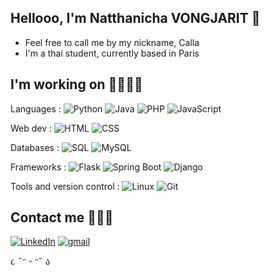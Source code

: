 ## Hellooo, I'm Natthanicha VONGJARIT 🎀

- Feel free to call me by my nickname, Calla
- I'm a thai student, currently based in Paris

## I'm working on 👩🏻‍💻✨

Languages : 
![Python](https://img.shields.io/badge/Python-%233776AB.svg?style=flat-square&logo=python&logoColor=white)  ![Java](https://img.shields.io/badge/Java-%23F7DF1E.svg?style=flat-square&logo=java&logoColor=black)  ![PHP](https://img.shields.io/badge/PHP-%23777BB4.svg?style=flat-square&logo=php&logoColor=white)  ![JavaScript](https://img.shields.io/badge/JavaScript-%23F7DF1E.svg?style=flat-square&logo=javascript&logoColor=black)  

Web dev :
![HTML](https://img.shields.io/badge/HTML-%23E34F26.svg?style=flat-square&logo=html5&logoColor=white)  ![CSS](https://img.shields.io/badge/CSS-%231572B6.svg?style=flat-square&logo=css3&logoColor=white)  

Databases :
![SQL](https://img.shields.io/badge/SQL-%23008080.svg?style=flat-square&logo=mysql&logoColor=white)  ![MySQL](https://img.shields.io/badge/MySQL-%234479A1.svg?style=flat-square&logo=mysql&logoColor=white)  

Frameworks :
![Flask](https://img.shields.io/badge/Flask-%23000.svg?style=flat-square&logo=flask&logoColor=white)  ![Spring Boot](https://img.shields.io/badge/Spring_Boot-%236DB33F.svg?style=flat-square&logo=spring-boot&logoColor=white)  ![Django](https://img.shields.io/badge/Django-%23092E20.svg?style=flat-square&logo=django&logoColor=white)

Tools and version control :
![Linux](https://img.shields.io/badge/Linux-%23FCC624.svg?style=flat-square&logo=linux&logoColor=black)  ![Git](https://img.shields.io/badge/Git-%23F05032.svg?style=flat-square&logo=git&logoColor=white)  

## Contact me 🧚🏻‍♀️ 
[![LinkedIn](https://img.shields.io/badge/LinkedIn-%230077B5.svg?style=flat-square&logo=linkedin&logoColor=white)](www.linkedin.com/in/natthanicha-vongjarit-7029b327a) [![gmail](https://img.shields.io/badge/Gmail-%23D14836.svg?style=flat-square&logo=gmail&logoColor=white)](calla2547@gmail.com)


૮ ˶ᵔ ᵕ ᵔ˶ ა
